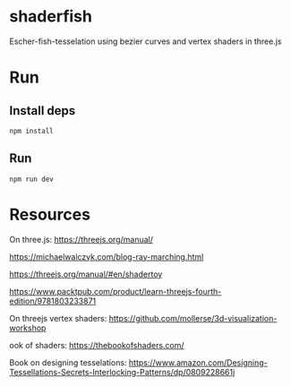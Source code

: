 # shaderfish

Escher-fish-tesselation using bezier curves and vertex shaders in three.js

# Run

## Install deps

```npm install```

## Run

```npm run dev```

# Resources

On three.js:
<https://threejs.org/manual/>

<https://michaelwalczyk.com/blog-ray-marching.html>

<https://threejs.org/manual/#en/shadertoy>

<https://www.packtpub.com/product/learn-threejs-fourth-edition/9781803233871>

On threejs vertex shaders:
<https://github.com/mollerse/3d-visualization-workshop>

ook of shaders:
<https://thebookofshaders.com/>

Book on designing tesselations:
<https://www.amazon.com/Designing-Tessellations-Secrets-Interlocking-Patterns/dp/0809228661j>

